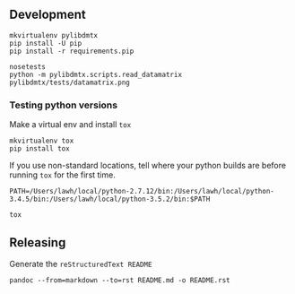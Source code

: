 ## Development

```
mkvirtualenv pylibdmtx
pip install -U pip
pip install -r requirements.pip

nosetests
python -m pylibdmtx.scripts.read_datamatrix pylibdmtx/tests/datamatrix.png
```

### Testing python versions

Make a virtual env and install `tox`

```
mkvirtualenv tox
pip install tox
```

If you use non-standard locations, tell where your python builds are before
running `tox` for the first time.

```
PATH=/Users/lawh/local/python-2.7.12/bin:/Users/lawh/local/python-3.4.5/bin:/Users/lawh/local/python-3.5.2/bin:$PATH

tox
```

## Releasing

Generate the `reStructuredText README`

```
pandoc --from=markdown --to=rst README.md -o README.rst
```
